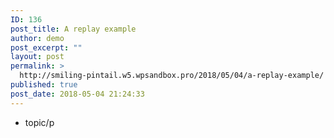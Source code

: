 ```yaml
---
ID: 136
post_title: A replay example
author: demo
post_excerpt: ""
layout: post
permalink: >
  http://smiling-pintail.w5.wpsandbox.pro/2018/05/04/a-replay-example/
published: true
post_date: 2018-05-04 21:24:33
---
```

- topic/p
